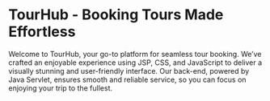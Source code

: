 # TourHub - Booking Tours Made Effortless

Welcome to TourHub, your go-to platform for seamless tour booking. We’ve crafted an enjoyable experience using JSP, CSS, and JavaScript to deliver a visually stunning and user-friendly interface. Our back-end, powered by Java Servlet, ensures smooth and reliable service, so you can focus on enjoying your trip to the fullest.